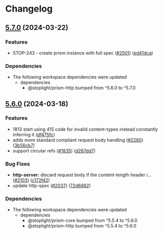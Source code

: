 # Changelog

## [5.7.0](https://github.com/stoplightio/prism/compare/v5.6.0...v5.7.0) (2024-03-22)


### Features

* STOP-243 - create prism instance with full spec ([#2501](https://github.com/stoplightio/prism/issues/2501)) ([ed41dca](https://github.com/stoplightio/prism/commit/ed41dca89e5ad673f1a0d813b403a44de7e367b2))


### Dependencies

* The following workspace dependencies were updated
  * dependencies
    * @stoplight/prism-http bumped from ^5.6.0 to ^5.7.0

## [5.6.0](https://github.com/stoplightio/prism/compare/v5.5.4...v5.6.0) (2024-03-18)


### Features

* 1813 start using 415 code for invalid content-types instead constantly inferring it ([df475fc](https://github.com/stoplightio/prism/commit/df475fcb67608428c143b3e6a988d95a1ef1fd3e))
* adds more standard compliant request body handling ([#2260](https://github.com/stoplightio/prism/issues/2260)) ([3b56cb7](https://github.com/stoplightio/prism/commit/3b56cb72f41d106cbcc95bb7c27711a3c05c6298))
* support circular refs ([#1835](https://github.com/stoplightio/prism/issues/1835)) ([d287dd7](https://github.com/stoplightio/prism/commit/d287dd700c2597c0b20214c8340680dd42e20085))


### Bug Fixes

* **http-server:** discard request body if the content-length header i… ([#2103](https://github.com/stoplightio/prism/issues/2103)) ([c172f42](https://github.com/stoplightio/prism/commit/c172f42c89d67c3963eb9962d0550d5126756d34))
* update http-spec ([#2037](https://github.com/stoplightio/prism/issues/2037)) ([72d6882](https://github.com/stoplightio/prism/commit/72d6882bc39a673e65b1fc10ff88d3581b838dca))


### Dependencies

* The following workspace dependencies were updated
  * dependencies
    * @stoplight/prism-core bumped from ^5.5.4 to ^5.6.0
    * @stoplight/prism-http bumped from ^5.5.4 to ^5.6.0
